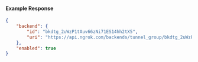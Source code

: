 <!-- Code generated for API Clients. DO NOT EDIT. -->

#### Example Response

```json
{
	"backend": {
		"id": "bkdtg_2uWzP1tAuv66zNi71ES14hh2tX5",
		"uri": "https://api.ngrok.com/backends/tunnel_group/bkdtg_2uWzP1tAuv66zNi71ES14hh2tX5"
	},
	"enabled": true
}
```

